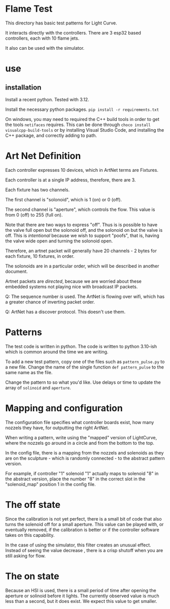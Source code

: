 # Flame Test

This directory has basic test patterns for Light Curve.

It interacts directly with the controllers. There are 3 esp32 based controllers, each 
with 10 flame jets.

It also can be used with the simulator.

# use

## installation

Install a recent python. Tested with 3.12.

Install the necessary python packages. `pip install -r requirements.txt`

On windows, you may need to required the C++ build tools in order to get the tools `netifaces`  requires. This can be done through `choco install visualcpp-build-tools` or by installing Visual Studio Code, and installing the C++ package, and correctly adding to path.


# Art Net Definition

Each controller expresses 10 devices, which in ArtNet terms are Fixtures.

Each controller is at a single IP address, therefore, there are 3.

Each fixture has two channels.

The first channel is "solonoid", which is 1 (on) or 0 (off). 

The second channel is "aperture", which controls the flow. This value is from 0 (off) to 255 (full on).

Note that there are two ways to express "off". Thus is is possible to have the valve full open but the solonoid off, and the solonoid on but the valve is off. This is *intentional* because we wish to support "poofs", that is, having the valve wide open and turning the solonoid open.

Therefore, an artnet packet will generally have 20 channels - 2 bytes for each fixture, 10 fixtures, in order.

The solonoids are in a particular order, which will be described in another document.

Artnet packets are *directed*, because we are worried about these embedded systems not playing nice with broadcast IP packets.

Q: The sequence number *is* used. The ArtNet is flowing over wifi, which has a greater chance of inverting packet order.

Q: ArtNet has a discover protocol. This doesn't use them.

# Patterns

The test code is written in python. The code is written to python 3.10-ish which is common
around the time we are writing.

To add a new test pattern, copy one of the files such as `pattern_pulse.py` to a new file.
Change the name of the single function `def pattern_pulse` to the same name as the file.

Change the pattern to so what you'd like. Use delays or time to update the array of `solinoid` and `aperture`. 

# Mapping and configuration

The configuration file specifies what controller boards exist, how many nozzels they have, for outputting the right ArtNet.

When writing a pattern, write using the "mapped" version of LightCurve,
where the nozzels go around in a circle and from the bottom to the top.

In the config file, there is a mapping from the nozzels and solenoids as they
are on the sculpture - which is randomly connected - to the abstract pattern version.

For example, if controller "1" solenoid "1" actually maps to solenoid "8" in the
abstract version, place the number "8" in the correct slot in the "solenoid_map"
position 1 in the config file.



# The off state

Since the calibration is not yet perfect, there is a small bit of code that also turns the solenoid off for a small aperture. This value can be played with, or eventually removed,
if the calibration is better or if the controller software takes on this capability.

In the case of using the simulator, this filter creates an unusual effect. Instead of seeing the value decrease , there is a crisp shutoff when you are still asking for flow.

# The on state

Because an HSI is used, there is a small period of time after opening the aperture or solinoid before it lights. The currently observed value is much less than a second, but it does exist. We expect this value to get smaller.
